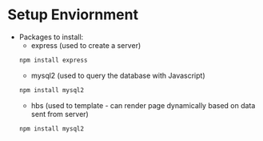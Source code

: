 # Setup Enviornment

- Packages to install:
  - express (used to create a server)
  ```bash
  npm install express
  ```
  - mysql2 (used to query the database with Javascript)
  ```bash
  npm install mysql2
  ```
  - hbs (used to template - can render page dynamically based on data sent from server)
  ```bash
  npm install mysql2
  ```
